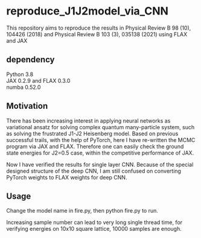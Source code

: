# reproduce_J1J2model_via_CNN
This repository aims to reproduce the results in Physical Review B 98 (10), 104426 (2018) and Physical Review B 103 (3), 035138 (2021) using FLAX and JAX

## dependency
Python 3.8\
JAX 0.2.9 and FLAX 0.3.0\
numba 0.52.0

## Motivation
There has been increasing interest in applying neural networks as variational ansatz for solving complex quantum many-particle system, such as solving the frustrated J1-J2 Heisenberg model. Based on previous successful trails, with the help of PyTorch, here I have re-written the MCMC program via JAX and FLAX. Therefore one can easily check the ground state energies for J2=0.5 case, within the competitive performance of JAX.

Now I have verified the results for single layer CNN. Because of the special designed structure of the deep CNN, I am still confused on converting PyTorch weights to FLAX weights for deep CNN. 

## Usage
Change the model name in fire.py, then python fire.py to run.

Increasing sample number can lead to very long single thread time, for verifying energies on 10x10 square lattice, 10000 samples are enough.
